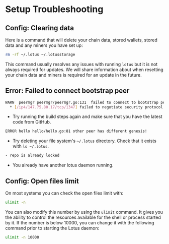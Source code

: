 # Setup Troubleshooting

## Config: Clearing data

Here is a command that will delete your chain data, stored wallets, stored data and any miners you have set up:

```sh
rm -rf ~/.lotus ~/.lotusstorage
```

This command usually resolves any issues with running `lotus` but it is not always required for updates. We will share information about when resetting your chain data and miners is required for an update in the future.

## Error: Failed to connect bootstrap peer

```sh
WARN  peermgr peermgr/peermgr.go:131  failed to connect to bootstrap peer: failed to dial : all dials failed
  * [/ip4/147.75.80.17/tcp/1347] failed to negotiate security protocol: connected to wrong peer
```

- Try running the build steps again and make sure that you have the latest code from GitHub.

```sh
ERROR hello hello/hello.go:81 other peer has different genesis!
```

- Try deleting your file system's `~/.lotus` directory. Check that it exists with `ls ~/.lotus`.

```sh
- repo is already locked
```

- You already have another lotus daemon running.

## Config: Open files limit

On most systems you can check the open files limit with:

```sh
ulimit -n
```

You can also modify this number by using the `ulimit` command. It gives you the ability to control the resources available for the shell or process started by it. If the number is below 10000, you can change it with the following command prior to starting the Lotus daemon:

```sh
ulimit -n 10000
```
